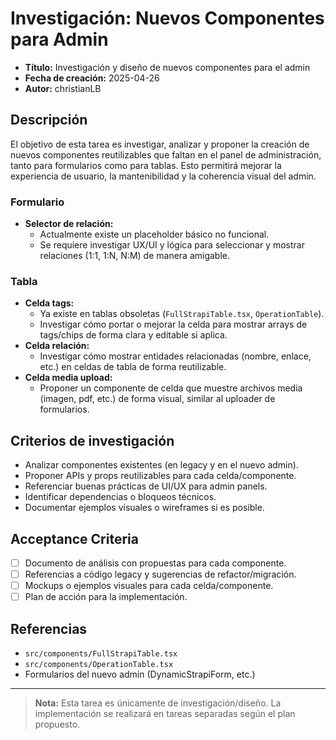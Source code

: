 # Investigación: Nuevos Componentes para Admin

- **Título:** Investigación y diseño de nuevos componentes para el admin
- **Fecha de creación:** 2025-04-26
- **Autor:** christianLB

## Descripción
El objetivo de esta tarea es investigar, analizar y proponer la creación de nuevos componentes reutilizables que faltan en el panel de administración, tanto para formularios como para tablas. Esto permitirá mejorar la experiencia de usuario, la mantenibilidad y la coherencia visual del admin.

### Formulario
- **Selector de relación:**
  - Actualmente existe un placeholder básico no funcional.
  - Se requiere investigar UX/UI y lógica para seleccionar y mostrar relaciones (1:1, 1:N, N:M) de manera amigable.

### Tabla
- **Celda tags:**
  - Ya existe en tablas obsoletas (`FullStrapiTable.tsx`, `OperationTable`).
  - Investigar cómo portar o mejorar la celda para mostrar arrays de tags/chips de forma clara y editable si aplica.
- **Celda relación:**
  - Investigar cómo mostrar entidades relacionadas (nombre, enlace, etc.) en celdas de tabla de forma reutilizable.
- **Celda media upload:**
  - Proponer un componente de celda que muestre archivos media (imagen, pdf, etc.) de forma visual, similar al uploader de formularios.

## Criterios de investigación
- Analizar componentes existentes (en legacy y en el nuevo admin).
- Proponer APIs y props reutilizables para cada celda/componente.
- Referenciar buenas prácticas de UI/UX para admin panels.
- Identificar dependencias o bloqueos técnicos.
- Documentar ejemplos visuales o wireframes si es posible.

## Acceptance Criteria
- [ ] Documento de análisis con propuestas para cada componente.
- [ ] Referencias a código legacy y sugerencias de refactor/migración.
- [ ] Mockups o ejemplos visuales para cada celda/componente.
- [ ] Plan de acción para la implementación.

## Referencias
- `src/components/FullStrapiTable.tsx`
- `src/components/OperationTable.tsx`
- Formularios del nuevo admin (DynamicStrapiForm, etc.)

---

> **Nota:** Esta tarea es únicamente de investigación/diseño. La implementación se realizará en tareas separadas según el plan propuesto.
